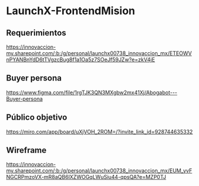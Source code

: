 # LaunchX-FrontendMision

## Requerimientos
https://innovaccion-my.sharepoint.com/:b:/g/personal/launchx00738_innovaccion_mx/ETEOWVnPYANBnYdD6tTVgzcBug8f1a1Oa5z7SOeJf59JZw?e=zkV4jE

## Buyer persona
https://www.figma.com/file/1rgTJK3QN3MXgbw2mx41Xj/Abogabot---Buyer-persona

## Público objetivo
https://miro.com/app/board/uXjVOH_2ROM=/?invite_link_id=928744635332

## Wireframe
https://innovaccion-my.sharepoint.com/:b:/g/personal/launchx00738_innovaccion_mx/EUM_yvFNGCRPmzoVX-mR8aQB6lXZWOGqLWuSiu44-qpsQA?e=MZP0TJ
